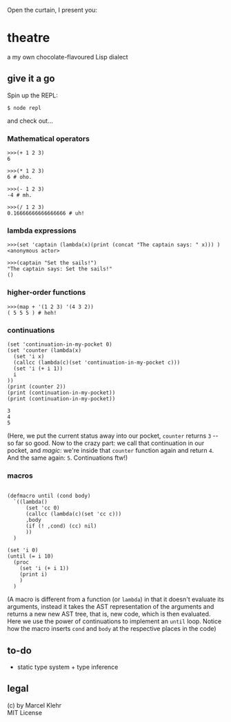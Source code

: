 Open the curtain, I present you:
# theatre
a my own chocolate-flavoured Lisp dialect

## give it a go
Spin up the REPL:
```
$ node repl
```

and check out...

### Mathematical operators
```
>>>(+ 1 2 3)
6

>>>(* 1 2 3)
6 # oho.

>>>(- 1 2 3)
-4 # mh.

>>>(/ 1 2 3)
0.16666666666666666 # uh!
```

### lambda expressions
```
>>>(set 'captain (lambda(x)(print (concat "The captain says: " x))) )
<anonymous actor>

>>>(captain "Set the sails!")
"The captain says: Set the sails!"
()
```

### higher-order functions
```
>>>(map + '(1 2 3) '(4 3 2))
( 5 5 5 ) # heh!
```

### continuations
```
(set 'continuation-in-my-pocket 0)
(set 'counter (lambda(x)
  (set 'i x)
  (callcc (lambda(c)(set 'continuation-in-my-pocket c)))
  (set 'i (+ i 1))
  i
))
(print (counter 2))
(print (continuation-in-my-pocket))
(print (continuation-in-my-pocket))
```
```
3
4
5
```
(Here, we put the current status away into our pocket, `counter` returns `3` -- so far so good.
Now to the crazy part: we call that continuation in our pocket, and *magic*: we're inside that `counter` function again and return `4`.  And the same again: `5`. Continuations ftw!) 

### macros
```

(defmacro until (cond body)
  `((lambda()
      (set 'cc 0)
      (callcc (lambda(c)(set 'cc c)))
      ,body
      (if (! ,cond) (cc) nil)
      ))
  )

(set 'i 0)
(until (= i 10)
  (proc 
    (set 'i (+ i 1))
    (print i)
    )
  )
```
(A macro is different from a function (or `lambda`) in that it doesn't evaluate its arguments, instead it takes the AST representation of the arguments and returns a new new AST tree, that is, new code, which is then evaluated. Here we use the power of continuations to implement an `until` loop. Notice how the macro inserts `cond` and `body` at the respective places in the code)

## to-do
* static type system + type inference

## legal
(c) by Marcel Klehr  
MIT License